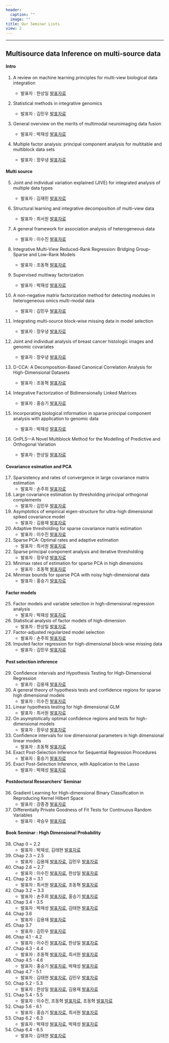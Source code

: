 ```yaml
---
header:
  caption: ""
  image: ""
title: Our Seminar Lists
view: 2
---
```

---
## Multisource data Inference on multi-source data

#### Intro



1. A review on machine learning principles for multi-view biological data integration
    -  발표자 : 한상일 [발표자료](https://www.dropbox.com/s/nzqh2rnom6iwhex/SLT_lapseminar_0108.pdf?dl=0)

2. Statistical methods in integrative genomics
    - 발표자 : 김민우 [발표자료](https://www.dropbox.com/s/qnzskh6exeecbpl/200109_2_integrative-genomics_MW.pdf?dl=0)

3. General overview on the merits of multimodal neuroimaging data fusion
    - 발표자 : 박재성 [발표자료](https://www.dropbox.com/s/4yspd9in8qyeq4s/200109-3_seminar.pdf?dl=0)

4. Multiple factor analysis: principal component analysis for multitable and multiblock data sets
    - 발표자 : 장우녕 [발표자료](https://www.dropbox.com/s/mnio4lcp7sj1xth/20200115_4_Multiple_factorial_analysis___principlal_component_analysis_for_multitable_and_mutliblock_data_sets.pdf?dl=0)

#### Multi source

5. Joint and individual variation explained (JIVE) for integrated analysis of multiple data types
    - 발표자 : 김재민 [발표자료](https://www.dropbox.com/s/024v65ikbub6ytw/200122-5_JIVE.pdf?dl=0)

6. Structural learning and integrative decomposition of multi-view data
    - 발표자 : 최서원 [발표자료](https://www.dropbox.com/s/nii2b64xmo846mt/SLIDE_200122.pdf?dl=0)

7.  A general framework for association analysis of heterogeneous data
    - 발표자 : 이수진 [발표자료](https://www.dropbox.com/s/es2kx5rshjelzn3/200129-7%20GAS%20framework%20for%20association%20analysis%20of%20heterogeneous%20data.pdf?dl=0)

8. Integrative Multi-View Reduced-Rank Regression: Bridging Group-Sparse and Low-Rank Models
    - 발표자 : 조동혁 [발표자료](https://www.dropbox.com/s/gf9c3s8fs7bn9ww/200129-8_iRRR.pdf?dl=0)

9. Supervised multiway factorization
    - 발표자 : 박재성 [발표자료](https://www.dropbox.com/s/8dugkl7vdsgkwu3/20200219_Supervised%20multiway%20factorization.pdf?dl=0)

10. A non-negative matrix factorization method for detecting modules in heterogeneous omics multi-modal data
    - 발표자 : 김민우 [발표자료](https://www.dropbox.com/s/88guricv4rqgmjj/20200205_modules_in_heterogeneous_data.pdf?dl=0)

11. Integrating multi-source block-wise missing data in model selection
    - 발표자 : 장우녕 [발표자료](https://www.dropbox.com/s/vd7yb3g2ybfibsg/20200219_Integrating_multi_source_block_wise_missing_data_in_model_selection.pdf?dl=0)

12. Joint and individual analysis of breast cancer histologic images and genomic covariates
    - 발표자 : 장우녕 [발표자료](https://www.dropbox.com/s/y6o2mu96wkqa7d3/20210112_Joint%20and%20Individual%20analysis%20of%20breast%20cancer%20histologic%20images%20and%20genomic%20covariates.pdf?dl=0)

13. D-CCA: A Decomposition-Based Canonical Correlation Analysis for High-Dimensional Datasets
    - 발표자 : 조동혁 [발표자료](https://www.dropbox.com/s/7x3vhpikxe4csa7/210112_seminar.pdf?dl=0)

14. Integrative Factorization of Bidimensionally Linked Matrices
    - 발표자 : 홍승기 [발표자료](https://www.dropbox.com/s/0v36qtu416jlhuu/210119_seminar_BIDIFAC.pdf?dl=0)

15. Incorporating biological information in sparse principal component analysis with application to genomic data
    - 발표자 : 박재성 [발표자료](https://www.dropbox.com/s/ovfoghmcpskv17u/2021-01-19%20Incorporating_biological_information_in_sparse_principal_component_analysis_with_application_to_genomic_data.pdf?dl=0)

16. OnPLS—A Novel Multiblock Method for the Modelling of Predictive and Orthogonal Variation
    - 발표자 : 한상일 [발표자료](https://www.dropbox.com/s/j472aweuxznjy85/20210125_OnPLS.pdf?dl=0)

#### Covariance esimation and PCA

17. Sparsistency and rates of convergence in large covariance matrix estimation
    - 발표자 : 손주희 [발표자료](https://www.dropbox.com/s/j805f6hyvd6t033/210126_seminar_Sparsistency%20and%20rates%20of%20convergence%20in%20large%20covariance%20matrix%20estimation.pdf?dl=0)
18. Large covariance estimation by thresholding principal orthogonal complements
    - 발표자 : 김민우 [발표자료](https://www.dropbox.com/s/6daqkiaimxkm0bs/2021-02-02-Fan%20et%20al-2013-JRSSB.pdf?dl=0)
19. Asymptotics of empirical eigen-structure for ultra-high dimensional spiked covariance model
    - 발표자 : 김용재 [발표자료](https://www.dropbox.com/s/vbpgdu0bhicb6a5/210201_Asymptotics_of_Empirical_Eigen_structure_for_Ultra_high_Dimensional_Spiked_Covariance_Model.pdf?dl=0)
20. Adaptive thresholding for sparse covariance matrix estimation
    - 발표자 : 이수진 [발표자료](https://www.dropbox.com/s/etkhvv7lny9qsxh/20210209_Adaptive%20thresholding.pdf?dl=0)
21. Sparse PCA: Optimal rates and adaptive estimation
    - 발표자 : 최서원 [발표자료](https://www.dropbox.com/s/f6tcs2hxmq3bimb/210209_Sparse_PCA_Tony_Cai.pdf?dl=0)
22. Sparse principal component analysis and iterative thresholding
    - 발표자 : 장우녕 [발표자료](https://www.dropbox.com/s/g6nx39rcledpjzm/20210216%20Sparse_Principal_Component_Analysis_and_Iterative_Thresholding.pdf?dl=0)
23. Minimax rates of estimation for sparse PCA in high dimensions
    - 발표자 : 조동혁 [발표자료](https://www.dropbox.com/s/xmu6kl11fgkor4u/210216_seminar.pdf?dl=0)
24. Minimax bounds for sparse PCA with noisy high-dimensional data
    - 발표자 : 홍승기 [발표자료](https://www.dropbox.com/s/k4bnk6olzvvkncm/210223_seminar.pdf?dl=0)

#### Factor models

25. Factor models and variable selection in high-dimensional regression analysis
    - 발표자 : 박재성 [발표자료](https://www.dropbox.com/s/0t65wfiwujhz7h2/2021-02-23%20Factor%20models%20and%20variable%20selection%20in%20high-dimensional%20regression%20analysis.pdf?dl=0)
26. Statistical analysis of factor models of high-dimension
    - 발표자 : 한상일 [발표자료](https://www.dropbox.com/s/dko4meq59jbvvk8/2021_03_12_SLT_lapseminar.pdf?dl=0)  
27. Factor-adjusted regularized model selection
    - 발표자 : 손주희 [발표자료](https://www.dropbox.com/s/p8qkwf8e4ed7rs7/210319_Factor-Adjusted%20Regularized%20Model%20Selection.pdf?dl=0)
28. Imputed factor regression for high-dimensional block-wise missing data
    - 발표자 : 김민우  [발표자료](https://www.dropbox.com/s/ojgugvfu08zaxj3/2021-04-02-Imputed-factor-regression.pdf?dl=0)
    
#### Post selection inference

29. Confidence intervals and Hypothesis Testing for High-Dimensional Regression
    - 발표자 : 김용재  [발표자료](https://www.dropbox.com/s/tbe7zhc1qhipghd/2021-04-09%20Confidence_Intervals_and_Hypothesis_Testing_for_High_Dimensional_Regression.pdf?dl=0)
30. A general theory of hypothesis tests and confidence regions for sparse high dimensional models
    - 발표자 : 이수진  [발표자료](https://www.dropbox.com/s/h3ypg7k7adb4c4t/20210416_general%20theory%20of%20hypothesis%20tests%20and%20confidence%20regions%20for%20sparse%20high%20dimensional%20models.pdf?dl=0)
31. Linear hypothesis testing for high dimensional GLM
    - 발표자 : 최서원 [발표자료](https://www.dropbox.com/s/po45wht4hlgv7e0/210423_Linear_hypothesis_testing_for_high_dimensional_GLM.pdf?dl=0)
32. On asymptotically optimal confidence regions and tests for high-dimensional models
    - 발표자 : 장우녕 [발표자료](https://www.dropbox.com/s/x4hjflxetzdzyfo/2021-04-30%20On_asymptotically_optimal_confidence_regions_and_tests_for_high_dimensional_models.pdf.pdf?dl=0)
33. Confidence intervals for low dimensional parameters in high dimensional linear models
    - 발표자 : 조동혁 [발표자료](https://www.dropbox.com/s/2vncsmlr5fjmr4f/210507_seminar.pdf?dl=0)
34. Exact Post-Selection Inference for Sequential Regression Procedures
    - 발표자 : 홍승기 [발표자료](https://www.dropbox.com/s/mnatkmwy57yhg21/210514_seminar.pdf?dl=0)
35. Exact Post-Selection Inference, with Application to the Lasso
    - 발표자 : 박재성  [발표자료](https://www.dropbox.com/s/1kzs4c3b9dhki8i/20210618_Exact_Post_Selection_Inference__with_Application_to_the_Lasso.pdf?dl=0)

#### Postdoctoral Researchers' Seminar

36. Gradient Learning for High-dimensional Binary Classification in Reproducing Kernel Hilbert Space
    - 발표자 : 강종경 [발표자료](https://www.dropbox.com/s/bs7hqh6irpsi7dy/210915_Gradient_Learning_for_classification_in_RKHS.pdf?dl=0)
37. Differentially Private Goodness of Fit Tests for Continuous Random Variables
    - 발표자 : 곽승우 [발표자료](https://www.dropbox.com/s/xlw4gw2lwknf83j/210927_Differentially%20private%20goodness%20of%20fit%20tests%20for%20continuous%20random%20variables.pdf?dl=0)

#### Book Seminar : High Dimensional Probability

38. Chap 0 ~ 2.2
    - 발표자 : 박재성, 김태현 [발표자료](https://www.dropbox.com/s/rx6iox26az94853/2021-10-18%20Book%20Seminar%20Chap0~Chap2.2.pdf?dl=0)
39. Chap 2.3 ~ 2.5
    - 발표자 : 김용재 [발표자료](https://www.dropbox.com/s/y1f9pafr7xfxjl4/high_dimensional_probability_2_3_2_4.pdf?dl=0), 김민우 [발표자료](https://www.dropbox.com/s/9eu3yj9pdtnsr51/high_dimensional_probability_2_5.pdf?dl=0)
40. Chap 2.6 ~ 2.7
    - 발표자 : 이수진 [발표자료](https://www.dropbox.com/s/05ob98pj8xd921a/high_dimensional_probability_2_6.pdf?dl=0), 한상일 [발표자료](https://www.dropbox.com/s/9c2fnht6mwikqxx/high_dimensional_probability_2_7.pdf?dl=0)
41. Chap 2.8 ~ 3.1
    - 발표자 : 최서원 [발표자료](https://www.dropbox.com/s/udchmjkf7wbky0a/high_dimensional_probability_2_8_Bersteins_Inequality.pdf?dl=0), 조동혁 [발표자료](https://www.dropbox.com/s/1jmzhs8cxe5gf9u/high_dimensional_probability_3_1.pdf?dl=0)
42. Chap 3.2 ~ 3.3
    - 발표자 : 손주희 [발표자료](https://www.dropbox.com/s/xtq0nhdt7g3v8jx/high_dimensional_probability_3_2.pdf?dl=0), 홍승기 [발표자료](https://www.dropbox.com/s/mzn87qoxuozw9cu/high_dimensional_probability_3_3.pdf?dl=0)
43. Chap 3.4 - 3.5
    - 발표자 : 박재성 [발표자료](https://www.dropbox.com/s/a7mmdpdipe6j310/high_dimensional_probability_3_4.pdf?dl=0),  김태현 [발표자료](https://www.dropbox.com/s/5vdl5fvwipxjhds/high_dimensional_probability_3_5.pdf?dl=0)
44. Chap 3.6
    - 발표자 : 김용재 [발표자료](https://www.dropbox.com/s/etufelwbtszhhok/high_dimensional_probability_3_6.pdf?dl=0)
45. Chap 3.7
    - 발표자 : 김민우 [발표자료](https://www.dropbox.com/s/zp0wxc6tm0i0bmy/high_dimensional_probability_3_7.pdf?dl=0)
46. Chap 4.1 - 4.2
    - 발표자 : 이수진 [발표자료](https://www.dropbox.com/s/1vguyrrr9rlu965/high_dimensional_probability_4_1.pdf?dl=0),  한상일 [발표자료](https://www.dropbox.com/s/i28em8ooiysavlu/high_dimensional_probability_4_2.pdf?dl=0)
47. Chap 4.3 - 4.4
    - 발표자 : 조동혁 [발표자료](https://www.dropbox.com/s/9ut6pk4zjoizb2k/high_dimensional_probability_4_3.pdf?dl=0),  최서원 [발표자료](https://www.dropbox.com/s/mtmwrs1b40zv9r7/high_dimensional_probability_4_4.pdf?dl=0)
48. Chap 4.5 - 4.6
    - 발표자 : 홍승기 [발표자료](https://www.dropbox.com/s/l6wv9z5ptlm3f3s/high_dimensional_probability_4_5.pdf?dl=0),  박재성 [발표자료](https://www.dropbox.com/s/07mh9kkrl3440dx/high_dimensional_probability_4_6.pdf?dl=0)
49. Chap 4.7 - 5.1
    - 발표자 : 김태현 [발표자료](https://www.dropbox.com/s/5ga1xjiwq6rnqee/high_dimensional_probability_4_7.pdf?dl=0),  김민우 [발표자료](https://www.dropbox.com/s/wxegmhlx9zmbn4w/high_dimensional_probability_5_1.pdf?dl=0)
50. Chap 5.2 - 5.3
    - 발표자 : 한상일 [발표자료](https://www.dropbox.com/s/ywrgwlz1vhepqw2/high_dimensional_probability_5_2.pdf?dl=0), 김용재 [발표자료](https://www.dropbox.com/s/6vma4sysqv3eiya/high_dimensional_probability_5_3___SDP.pdf?dl=0)    
51. Chap 5.4 - 5.5
    - 발표자 : 이수진, 조동혁 [발표자료](https://www.dropbox.com/s/kpklgj2lilovxxy/high_dimensional_probability_5_4.pdf?dl=0), 조동혁 [발표자료](https://www.dropbox.com/s/au4g6whmsrhm1h7/high_dimensional_probability_5_5.pdf?dl=0)
52. Chap 5.6 - 6.1
    - 발표자 : 홍승기 [발표자료](https://www.dropbox.com/s/5sjtadmu4xyufqi/high_dimensional_probability_5_6.pdf?dl=0), 최서원 [발표자료](https://www.dropbox.com/s/ys205dke2qu5b9b/high_dimensional_probability_6_1.pdf?dl=0)
53. Chap 6.2 - 6.3
    - 발표자 : 박재성 [발표자료](https://www.dropbox.com/s/ajzwe680z4it9u5/high_dimensional_probability_6_2.pdf?dl=0), 박재성 [발표자료](https://www.dropbox.com/s/ts0kbyodmkctn6p/high_dimensional_probability_6_3.pdf?dl=0)
54. Chap 6.4 - 6.5
    - 발표자 : 김태현 [발표자료](https://www.dropbox.com/s/ehf2hpqovr7gf09/high_dimensional_probablility_6_4_6_5.pdf?dl=0)     